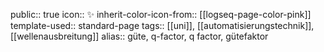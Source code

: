 public:: true
icon:: ✨
inherit-color-icon-from:: [[logseq-page-color-pink]] 
template-used:: standard-page
tags:: [[uni]], [[automatisierungstechnik]], [[wellenausbreitung]] 
alias:: güte, q-factor, q factor, gütefaktor

